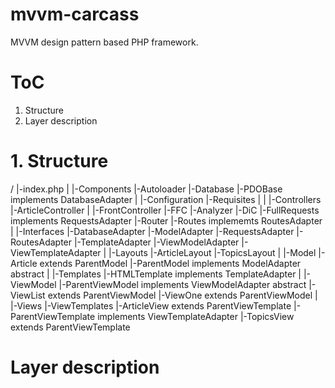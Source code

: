 # mvvm-carcass
MVVM design pattern based PHP framework.

# ToC
1. Structure
2. Layer description

# 1. Structure

/
|-index.php
|
|-Components
        |-Autoloader
        |-Database
                |-PDOBase               implements DatabaseAdapter
|
|-Configuration
        |-Requisites
|
|
|-Controllers
        |-ArticleController
|
|-FrontController
        |-FFC
                |-Analyzer
                |-DiC
                |-FullRequests  implements RequestsAdapter
                |-Router
                |-Routes                implememts RoutesAdapter
|
|-Interfaces
        |-DatabaseAdapter
        |-ModelAdapter
        |-RequestsAdapter
        |-RoutesAdapter
        |-TemplateAdapter
        |-ViewModelAdapter
        |-ViewTemplateAdapter
|
|-Layouts
        |-ArticleLayout
        |-TopicsLayout
|
|-Model
        |-Article                       extends ParentModel
        |-ParentModel           implements ModelAdapter                 abstract
|
|-Templates
        |-HTMLTemplate          implements TemplateAdapter
|
|-ViewModel
        |-ParentViewModel       implements ViewModelAdapter             abstract
        |-ViewList                      extends ParentViewModel
        |-ViewOne                       extends ParentViewModel
|
|-Views
        |-ViewTemplates
                |-ArticleView   extends ParentViewTemplate
                |-ParentViewTemplate
                                                implements ViewTemplateAdapter
                |-TopicsView    extends ParentViewTemplate

# Layer description
